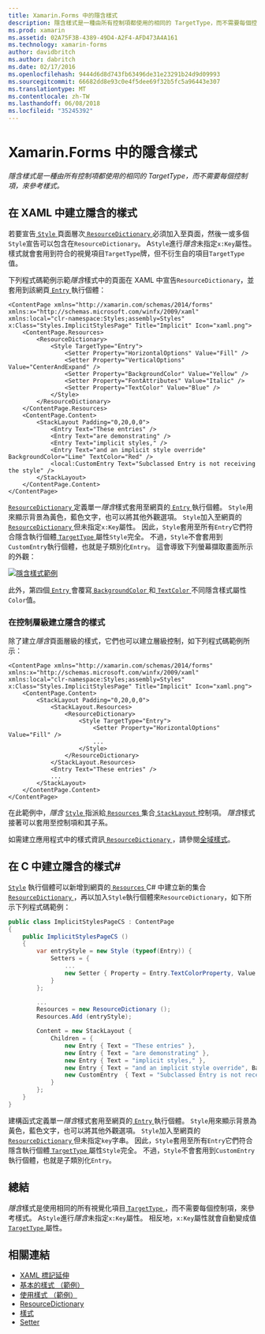 ```yaml
---
title: Xamarin.Forms 中的隱含樣式
description: 隱含樣式是一種由所有控制項都使用的相同的 TargetType，而不需要每個控制項，來參考樣式。
ms.prod: xamarin
ms.assetid: 02A75F3B-4389-49D4-A2F4-AFD473A4A161
ms.technology: xamarin-forms
author: davidbritch
ms.author: dabritch
ms.date: 02/17/2016
ms.openlocfilehash: 9444d6d8d743fb63496de31e23291b24d9d09993
ms.sourcegitcommit: 66682dd8e93c0e4f5dee69f32b5fc5a96443e307
ms.translationtype: MT
ms.contentlocale: zh-TW
ms.lasthandoff: 06/08/2018
ms.locfileid: "35245392"
---
```

# <a name="implicit-styles-in-xamarinforms"></a>Xamarin.Forms 中的隱含樣式

_隱含樣式是一種由所有控制項都使用的相同的 TargetType，而不需要每個控制項，來參考樣式。_

## <a name="creating-an-implicit-style-in-xaml"></a>在 XAML 中建立隱含的樣式

若要宣告[ `Style` ](https://developer.xamarin.com/api/type/Xamarin.Forms.Style/)頁面層次[ `ResourceDictionary` ](https://developer.xamarin.com/api/type/Xamarin.Forms.ResourceDictionary/)必須加入至頁面，然後一或多個`Style`宣告可以包含在`ResourceDictionary`。 A`Style`進行*隱含*未指定`x:Key`屬性。 樣式就會套用到符合的視覺項目`TargetType`牌，但不衍生自的項目`TargetType`值。

下列程式碼範例示範*隱含*樣式中的頁面在 XAML 中宣告`ResourceDictionary`，並套用到該網頁[ `Entry` ](https://developer.xamarin.com/api/type/Xamarin.Forms.Entry/)執行個體：

```xaml
<ContentPage xmlns="http://xamarin.com/schemas/2014/forms" xmlns:x="http://schemas.microsoft.com/winfx/2009/xaml" xmlns:local="clr-namespace:Styles;assembly=Styles" x:Class="Styles.ImplicitStylesPage" Title="Implicit" Icon="xaml.png">
    <ContentPage.Resources>
        <ResourceDictionary>
            <Style TargetType="Entry">
                <Setter Property="HorizontalOptions" Value="Fill" />
                <Setter Property="VerticalOptions" Value="CenterAndExpand" />
                <Setter Property="BackgroundColor" Value="Yellow" />
                <Setter Property="FontAttributes" Value="Italic" />
                <Setter Property="TextColor" Value="Blue" />
            </Style>
        </ResourceDictionary>
    </ContentPage.Resources>
    <ContentPage.Content>
        <StackLayout Padding="0,20,0,0">
            <Entry Text="These entries" />
            <Entry Text="are demonstrating" />
            <Entry Text="implicit styles," />
            <Entry Text="and an implicit style override" BackgroundColor="Lime" TextColor="Red" />
            <local:CustomEntry Text="Subclassed Entry is not receiving the style" />
        </StackLayout>
    </ContentPage.Content>
</ContentPage>
```

[ `ResourceDictionary` ](https://developer.xamarin.com/api/type/Xamarin.Forms.ResourceDictionary/)定義單一*隱含*樣式套用至網頁的[ `Entry` ](https://developer.xamarin.com/api/type/Xamarin.Forms.Entry/)執行個體。 `Style`用來顯示背景為黃色，藍色文字，也可以將其他外觀選項。 `Style`加入至網頁的[ `ResourceDictionary` ](https://developer.xamarin.com/api/type/Xamarin.Forms.ResourceDictionary/)但未指定`x:Key`屬性。 因此，`Style`套用至所有`Entry`它們符合隱含執行個體[ `TargetType` ](https://developer.xamarin.com/api/property/Xamarin.Forms.Style.TargetType/)屬性`Style`完全。 不過，`Style`不會套用到`CustomEntry`執行個體，也就是子類別化`Entry`。 這會導致下列螢幕擷取畫面所示的外觀：

[![](implicit-images/implicit-styles.png "隱含樣式範例")](implicit-images/implicit-styles-large.png#lightbox "隱含樣式範例")

此外，第四個[ `Entry` ](https://developer.xamarin.com/api/type/Xamarin.Forms.Entry/)會覆寫[ `BackgroundColor` ](https://developer.xamarin.com/api/property/Xamarin.Forms.VisualElement.BackgroundColor/)和[ `TextColor` ](https://developer.xamarin.com/api/property/Xamarin.Forms.Entry.TextColor/)不同隱含樣式屬性`Color`值。

### <a name="creating-an-implicit-style-at-the-control-level"></a>在控制層級建立隱含的樣式

除了建立*隱含*頁面層級的樣式，它們也可以建立層級控制，如下列程式碼範例所示：

```xaml
<ContentPage xmlns="http://xamarin.com/schemas/2014/forms" xmlns:x="http://schemas.microsoft.com/winfx/2009/xaml" xmlns:local="clr-namespace:Styles;assembly=Styles" x:Class="Styles.ImplicitStylesPage" Title="Implicit" Icon="xaml.png">
    <ContentPage.Content>
        <StackLayout Padding="0,20,0,0">
            <StackLayout.Resources>
                <ResourceDictionary>
                    <Style TargetType="Entry">
                        <Setter Property="HorizontalOptions" Value="Fill" />
                        ...
                    </Style>
                </ResourceDictionary>
            </StackLayout.Resources>
            <Entry Text="These entries" />
            ...
        </StackLayout>
    </ContentPage.Content>
</ContentPage>
```

在此範例中，*隱含* [ `Style` ](https://developer.xamarin.com/api/type/Xamarin.Forms.Style/)指派給[ `Resources` ](https://developer.xamarin.com/api/property/Xamarin.Forms.VisualElement.Resources/)集合[ `StackLayout` ](https://developer.xamarin.com/api/type/Xamarin.Forms.StackLayout/)控制項。 *隱含*樣式接著可以套用至控制項和其子系。

如需建立應用程式中的樣式資訊[ `ResourceDictionary` ](https://developer.xamarin.com/api/type/Xamarin.Forms.ResourceDictionary/)，請參閱[全域樣式](~/xamarin-forms/user-interface/styles/application.md)。

## <a name="creating-an-implicit-style-in-c35"></a>在 C 中建立隱含的樣式&#35;

[`Style`](https://developer.xamarin.com/api/type/Xamarin.Forms.Style/) 執行個體可以新增到網頁的[ `Resources` ](https://developer.xamarin.com/api/property/Xamarin.Forms.VisualElement.Resources/) C# 中建立新的集合[ `ResourceDictionary` ](https://developer.xamarin.com/api/type/Xamarin.Forms.ResourceDictionary/)，再以加入`Style`執行個體來`ResourceDictionary`，如下所示下列程式碼範例：

```csharp
public class ImplicitStylesPageCS : ContentPage
{
    public ImplicitStylesPageCS ()
    {
        var entryStyle = new Style (typeof(Entry)) {
            Setters = {
                ...
                new Setter { Property = Entry.TextColorProperty, Value = Color.Blue }
            }
        };

        ...
        Resources = new ResourceDictionary ();
        Resources.Add (entryStyle);

        Content = new StackLayout {
            Children = {
                new Entry { Text = "These entries" },
                new Entry { Text = "are demonstrating" },
                new Entry { Text = "implicit styles," },
                new Entry { Text = "and an implicit style override", BackgroundColor = Color.Lime, TextColor = Color.Red },
                new CustomEntry  { Text = "Subclassed Entry is not receiving the style" }
            }
        };
    }
}
```

建構函式定義單一*隱含*樣式套用至網頁的[ `Entry` ](https://developer.xamarin.com/api/type/Xamarin.Forms.Entry/)執行個體。 `Style`用來顯示背景為黃色，藍色文字，也可以將其他外觀選項。 `Style`加入至網頁的[ `ResourceDictionary` ](https://developer.xamarin.com/api/type/Xamarin.Forms.ResourceDictionary/)但未指定`key`字串。 因此，`Style`套用至所有`Entry`它們符合隱含執行個體[ `TargetType` ](https://developer.xamarin.com/api/property/Xamarin.Forms.Style.TargetType/)屬性`Style`完全。 不過，`Style`不會套用到`CustomEntry`執行個體，也就是子類別化`Entry`。

## <a name="summary"></a>總結

*隱含*樣式是使用相同的所有視覺化項目[ `TargetType` ](https://developer.xamarin.com/api/property/Xamarin.Forms.Style.TargetType/)，而不需要每個控制項，來參考樣式。 A`Style`進行*隱含*未指定`x:Key`屬性。 相反地，`x:Key`屬性就會自動變成值[ `TargetType` ](https://developer.xamarin.com/api/property/Xamarin.Forms.Style.TargetType/)屬性。



## <a name="related-links"></a>相關連結

- [XAML 標記延伸](~/xamarin-forms/xaml/xaml-basics/xaml-markup-extensions.md)
- [基本的樣式 （範例）](https://developer.xamarin.com/samples/xamarin-forms/UserInterface/Styles/BasicStyles/)
- [使用樣式 （範例）](https://developer.xamarin.com/samples/xamarin-forms/WorkingWithStyles/)
- [ResourceDictionary](https://developer.xamarin.com/api/type/Xamarin.Forms.ResourceDictionary/)
- [樣式](https://developer.xamarin.com/api/type/Xamarin.Forms.Style/)
- [Setter](https://developer.xamarin.com/api/type/Xamarin.Forms.Setter/)
